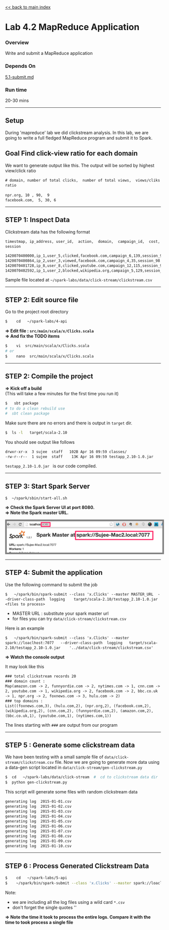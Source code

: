 [<< back to main index](../README.md) 

Lab 4.2 MapReduce Application
=============================

### Overview
Write and submit a MapReduce application 

### Depends On 
[5.1-submit.md](5.1-submit.md)

### Run time
20-30 mins

-----
Setup
-----
During 'mapreduce' lab we did clickstream analysis.  In this lab, we are going to write a full fledged MapReduce program and submit it to Spark. 

## Goal Find click-view ratio for each domain
We want to generate output like this.  The output will be sorted by highest view/click ratio

```
# domain, number of total clicks,  number of total views,  views/cliks ratio

npr.org, 10 , 90,  9
facebook.com,  5, 30, 6
```

---------------------
STEP 1: Inspect Data
---------------------
Clickstream data has the following format
```
timestmap, ip_address, user_id,  action,  domain,  campaign_id,  cost, session
```
```
1420070400000,ip_1,user_5,clicked,facebook.com,campaign_6,139,session_98
1420070400864,ip_2,user_3,viewed,facebook.com,campaign_4,35,session_98
1420070401728,ip_8,user_8,clicked,youtube.com,campaign_12,115,session_92
1420070402592,ip_1,user_2,blocked,wikipedia.org,campaign_5,129,session_91
```

Sample file located at  `~/spark-labs/data/click-stream/clickstream.csv`



---------------------
STEP 2: Edit source file
---------------------
Go to the project root directory
```bash
$    cd   ~/spark-labs/4-api
```

**=> Edit file : `src/main/scala/x/Clicks.scala`**  
**=> And fix the TODO items**

```bash
$    vi  src/main/scala/x/Clicks.scala
# or 
$    nano  src/main/scala/x/Clicks.scala
```


--------------------------
STEP 2: Compile the project
--------------------------

**=> Kick off a build**  
(This will take a few minutes for the first time you run it)
```bash
$   sbt package
# to do a clean rebuild use
#  sbt clean package
```

Make sure there are no errors and there is output in `target` dir.
```bash
$  ls -l   target/scala-2.10
```
You should see output like follows
```
drwxr-xr-x  3 sujee  staff   102B Apr 16 09:59 classes/
-rw-r--r--  1 sujee  staff    13K Apr 16 09:59 testapp_2.10-1.0.jar
```

`testapp_2.10-1.0.jar `  is our code compiled.
 
--------------------------
STEP 3: Start Spark Server
--------------------------
```
$  ~/spark/sbin/start-all.sh
```

**=> Check the Spark Server UI at port 8080.**  
**=> Note the Spark master URL.**  

<img src="../images/5.1b.png" style="border: 5px solid grey; max-width:100%;"/>


----------------
STEP 4: Submit the application
----------------
Use the following command to submit the job
```
$   ~/spark/bin/spark-submit --class 'x.Clicks' --master MASTER_URL  --driver-class-path  logging    target/scala-2.10/testapp_2.10-1.0.jar    <files to process>
```
* MASTER URL : substitute your spark master url
* for files you can try `data/click-stream/clickstream.csv`

Here is an example
```
$   ~/spark/bin/spark-submit --class 'x.Clicks' --master spark://loaclhost:7077   --driver-class-path  logging   target/scala-2.10/testapp_2.10-1.0.jar    '../data/click-stream/clickstream.csv'
```

**=> Watch the console output**

It may look like this
```
### total clickstream records 20
### domain count :
Map(amazon.com -> 2, funnyordie.com -> 2, nytimes.com -> 1, cnn.com -> 2, youtube.com -> 1, wikipedia.org -> 2, facebook.com -> 2, bbc.co.uk -> 1, npr.org -> 2, foxnews.com -> 3, hulu.com -> 2)
### top domains :
List((foxnews.com,3), (hulu.com,2), (npr.org,2), (facebook.com,2), (wikipedia.org,2), (cnn.com,2), (funnyordie.com,2), (amazon.com,2), (bbc.co.uk,1), (youtube.com,1), (nytimes.com,1))
```

The lines starting with `###` are output from our program


---------------------------------------
STEP 5 : Generate some clickstream data
---------------------------------------
We have been testing with a small sample file of `data/click-stream/clickstream.csv` file.  Now we are going to generate more data using a data-gen script located in `data/click-stream/gen-clickstream.py`

```bash
$  cd   ~/spark-labs/data/click-stream  #  cd to clickstream data dir
$  python gen-clickstream.py
```

This script will generate some files with random clickstream data
```
generating log  2015-01-01.csv
generating log  2015-01-02.csv
generating log  2015-01-03.csv
generating log  2015-01-04.csv
generating log  2015-01-05.csv
generating log  2015-01-06.csv
generating log  2015-01-07.csv
generating log  2015-01-08.csv
generating log  2015-01-09.csv
generating log  2015-01-10.csv
```


---------------------------------------
STEP 6 : Process Generated Clickstream Data
---------------------------------------
```bash
$    cd   ~/spark-labs/5-api
$    ~/spark/bin/spark-submit --class 'x.Clicks' --master spark://loaclhost:7077   --driver-class-path  logging   target/scala-2.10/testapp_2.10-1.0.jar    '../data/click-stream/*.csv'
```

Note:
* we are including all the log files using a wild card `*.csv`
* don't forget the single quotes '' 

**=> Note the time it took to process the entire logs.  Compare it with the time to took process a single file**